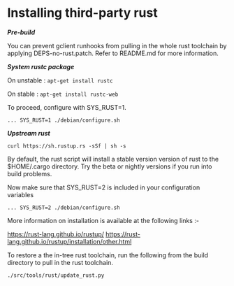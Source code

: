 # Installing third-party rust


___Pre-build___

You can prevent gclient runhooks from pulling in the whole rust toolchain by
applying DEPS-no-rust.patch. Refer to README.md for more information.


___System rustc package___

On unstable : ```apt-get install rustc```

On stable   : ```apt-get install rustc-web```


To proceed, configure with SYS_RUST=1.

```... SYS_RUST=1 ./debian/configure.sh```


___Upstream rust___

```curl https://sh.rustup.rs -sSf | sh -s```

By default, the rust script will install a stable version version of rust to
the $HOME/.cargo directory. Try the beta or nightly versions if you run into
build problems.

Now make sure that SYS_RUST=2 is included in your configuration variables

```... SYS_RUST=2 ./debian/configure.sh```

More information on installation is available at the following links :-

https://rust-lang.github.io/rustup/
https://rust-lang.github.io/rustup/installation/other.html


To restore a the in-tree rust toolchain, run the following from the build
directory to pull in the rust toolchain.

```./src/tools/rust/update_rust.py```
